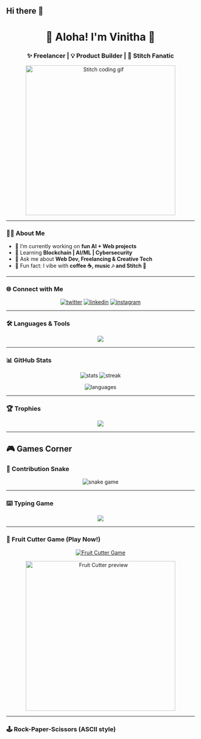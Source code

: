 ## Hi there 👋

<!-- Profile Header -->
<h1 align="center">🌺 Aloha! I'm Vinitha 🌊</h1>
<h3 align="center">✨ Freelancer | 💡 Product Builder | 🩵 Stitch Fanatic</h3>

<!-- Fun Stitch GIF -->
<p align="center">
  <img src="https://media.giphy.com/media/3oriO0OEd9QIDdllqo/giphy.gif" width="400" alt="Stitch coding gif"/>
</p>

---

### 👩‍💻 About Me  
- 🔭 I’m currently working on **fun AI + Web projects**  
- 🌱 Learning **Blockchain | AI/ML | Cybersecurity**  
- 💬 Ask me about **Web Dev, Freelancing & Creative Tech**  
- 🩵 Fun fact: I vibe with **coffee ☕, music 🎶 and Stitch 💙**  

---

### 🌐 Connect with Me  
<p align="center">
  <a href="https://twitter.com/vinitha101" target="blank"><img src="https://img.shields.io/badge/Twitter-00acee?style=for-the-badge&logo=twitter&logoColor=white" alt="twitter"/></a>
  <a href="https://linkedin.com/in/vinitha .r" target="blank"><img src="https://img.shields.io/badge/LinkedIn-0077B5?style=for-the-badge&logo=linkedin&logoColor=white" alt="linkedin"/></a>
  <a href="https://instagram.com/stitch_v626___" target="blank"><img src="https://img.shields.io/badge/Instagram-E4405F?style=for-the-badge&logo=instagram&logoColor=white" alt="instagram"/></a>
</p>

---

### 🛠️ Languages & Tools  
<p align="center"> 
  <img src="https://skillicons.dev/icons?i=aws,css,django,dotnet,figma,firebase,framer,html,js,mysql,postgres,python,react,reactnative" />
</p>

---

### 📊 GitHub Stats  
<p align="center">
  <img src="https://github-readme-stats.vercel.app/api?username=vinitharameshchand&show_icons=true&theme=tokyonight" alt="stats"/>
  <img src="https://github-readme-streak-stats.herokuapp.com/?user=vinitharameshchand&theme=tokyonight" alt="streak"/>
</p>

<p align="center">
  <img src="https://github-readme-stats.vercel.app/api/top-langs?username=vinitharameshchand&layout=compact&theme=tokyonight" alt="languages"/>
</p>

---

### 🏆 Trophies  
<p align="center">
  <img src="https://github-profile-trophy.vercel.app/?username=vinitharameshchand&theme=onedark&no-frame=false&margin-w=4"/>
</p>

---

## 🎮 Games Corner  

### 🐍 Contribution Snake  
<p align="center">
  <img src="https://github.com/Vinitharameshchand/Vinitharameshchand/blob/output/github-contribution-grid-snake.svg" alt="snake game" />
</p>

---

### ⌨️ Typing Game  
<p align="center">
  <img src="https://readme-typing-svg.herokuapp.com?size=24&color=00CFFF&lines=Aloha!+🌊;Welcome+to+Vinitha's+GitHub!;Stitch+💙+Loves+Coding+🚀;Let's+Build+Cool+Stuff!" />
</p>

---

### 🍉 Fruit Cutter Game (Play Now!)  
<p align="center">
  <a href="https://vinitharameshchand.github.io/fruit-cutter-game/" target="_blank">
    <img src="https://img.shields.io/badge/🎮%20Play%20Fruit%20Cutter%20Game-blueviolet?style=for-the-badge" alt="Fruit Cutter Game"/>
  </a>
</p>

<p align="center">
  <img src="https://media.giphy.com/media/3o6Zt481isNVuQI1l6/giphy.gif" width="400" alt="Fruit Cutter preview"/>
</p>

---

### 🕹️ Rock-Paper-Scissors (ASCII style)  
